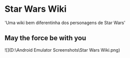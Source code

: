# Star Wars Wiki

&#x27;Uma wiki bem diferentinha dos personagens de Star Wars&#x27;

## May the force be with you
![](D:\Android Emulator Screenshots\Star Wars Wiki.png)
